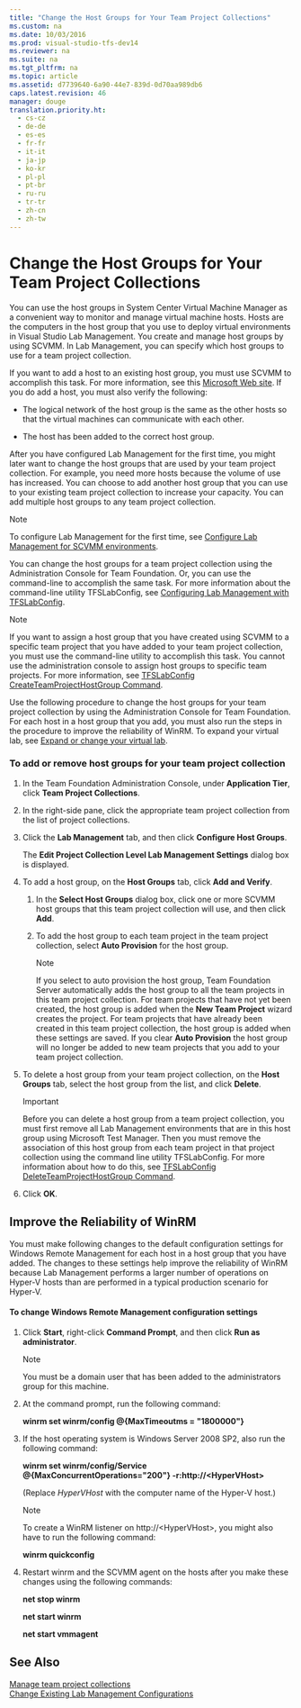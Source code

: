 ```yaml
---
title: "Change the Host Groups for Your Team Project Collections"
ms.custom: na
ms.date: 10/03/2016
ms.prod: visual-studio-tfs-dev14
ms.reviewer: na
ms.suite: na
ms.tgt_pltfrm: na
ms.topic: article
ms.assetid: d7739640-6a90-44e7-839d-0d70aa989db6
caps.latest.revision: 46
manager: douge
translation.priority.ht: 
  - cs-cz
  - de-de
  - es-es
  - fr-fr
  - it-it
  - ja-jp
  - ko-kr
  - pl-pl
  - pt-br
  - ru-ru
  - tr-tr
  - zh-cn
  - zh-tw
---
```

# Change the Host Groups for Your Team Project Collections
You can use the host groups in System Center Virtual Machine Manager as a convenient way to monitor and manage virtual machine hosts. Hosts are the computers in the host group that you use to deploy virtual environments in Visual Studio Lab Management. You create and manage host groups by using SCVMM. In Lab Management, you can specify which host groups to use for a team project collection.  
  
 If you want to add a host to an existing host group, you must use SCVMM to accomplish this task. For more information, see this [Microsoft Web site](http://go.microsoft.com/fwlink/?LinkId=178989). If you do add a host, you must also verify the following:  
  
-   The logical network of the host group is the same as the other hosts so that the virtual machines can communicate with each other.  
  
-   The host has been added to the correct host group.  
  
 After you have configured Lab Management for the first time, you might later want to change the host groups that are used by your team project collection. For example, you need more hosts because the volume of use has increased. You can choose to add another host group that you can use to your existing team project collection to increase your capacity. You can add multiple host groups to any team project collection.  
  
> [!NOTE]
>  To configure Lab Management for the first time, see [Configure Lab Management for SCVMM environments](../dv_TeamTestALM/Configure-Lab-Management-for-SCVMM-environments.md).  
  
 You can change the host groups for a team project collection using the Administration Console for Team Foundation. Or, you can use the command-line to accomplish the same task. For more information about the command-line utility TFSLabConfig, see [Configuring Lab Management with TFSLabConfig](assetId:///28da1061-5a31-4e8b-96a7-116dfed55632).  
  
> [!NOTE]
>  If you want to assign a host group that you have created using SCVMM to a specific team project that you have added to your team project collection, you must use the command-line utility to accomplish this task. You cannot use the administration console to assign host groups to specific team projects. For more information, see [TFSLabConfig CreateTeamProjectHostGroup Command](assetId:///1462f1da-77e9-468f-bd68-6a4f6c7dd386).  
  
 Use the following procedure to change the host groups for your team project collection by using the Administration Console for Team Foundation. For each host in a host group that you add, you must also run the steps in the procedure to improve the reliability of WinRM. To expand your virtual lab, see [Expand or change your virtual lab](../dv_TeamTestALM/Expand-or-change-your-virtual-lab.md).  
  
### To add or remove host groups for your team project collection  
  
1.  In the Team Foundation Administration Console, under **Application Tier**, click **Team Project Collections**.  
  
2.  In the right-side pane, click the appropriate team project collection from the list of project collections.  
  
3.  Click the **Lab Management** tab, and then click **Configure Host Groups**.  
  
     The **Edit Project Collection Level Lab Management Settings** dialog box is displayed.  
  
4.  To add a host group, on the **Host Groups** tab, click **Add and Verify**.  
  
    1.  In the **Select Host Groups** dialog box, click one or more SCVMM host groups that this team project collection will use, and then click **Add**.  
  
    2.  To add the host group to each team project in the team project collection, select **Auto Provision** for the host group.  
  
        > [!NOTE]
        >  If you select to auto provision the host group, Team Foundation Server automatically adds the host group to all the team projects in this team project collection. For team projects that have not yet been created, the host group is added when the **New Team Project** wizard creates the project. For team projects that have already been created in this team project collection, the host group is added when these settings are saved. If you clear **Auto Provision** the host group will no longer be added to new team projects that you add to your team project collection.  
  
5.  To delete a host group from your team project collection, on the **Host Groups** tab, select the host group from the list, and click **Delete**.  
  
    > [!IMPORTANT]
    >  Before you can delete a host group from a team project collection, you must first remove all Lab Management environments that are in this host group using Microsoft Test Manager. Then you must remove the association of this host group from each team project in that project collection using the command line utility TFSLabConfig. For more information about how to do this, see [TFSLabConfig DeleteTeamProjectHostGroup Command](assetId:///45377b79-9e7b-483f-869e-77424f09097b).  
  
6.  Click **OK**.  
  
## Improve the Reliability of WinRM  
 You must make following changes to the default configuration settings for Windows Remote Management for each host in a host group that you have added. The changes to these settings help improve the reliability of WinRM because Lab Management performs a larger number of operations on Hyper-V hosts than are performed in a typical production scenario for Hyper-V.  
  
#### To change Windows Remote Management configuration settings  
  
1.  Click **Start**, right-click **Command Prompt**, and then click **Run as administrator**.  
  
    > [!NOTE]
    >  You must be a domain user that has been added to the administrators group for this machine.  
  
2.  At the command prompt, run the following command:  
  
     **winrm set winrm/config @{MaxTimeoutms = "1800000"}**  
  
3.  If the host operating system is Windows Server 2008 SP2, also run the following command:  
  
     **winrm set winrm/config/Service @{MaxConcurrentOperations="200"} -r:http://<HyperVHost\>**  
  
     (Replace *HyperVHost* with the computer name of the Hyper-V host.)  
  
    > [!NOTE]
    >  To create a WinRM listener on http://<HyperVHost\>, you might also have to run the following command:  
    >   
    >  **winrm quickconfig**  
  
4.  Restart winrm and the SCVMM agent on the hosts after you make these changes using the following commands:  
  
     **net stop winrm**  
  
     **net start winrm**  
  
     **net start vmmagent**  
  
## See Also  
 [Manage team project collections](../Topic/Manage%20team%20project%20collections.md)   
 [Change Existing Lab Management Configurations](../dv_TeamTestALM/Change-Existing-Lab-Management-Configurations.md)